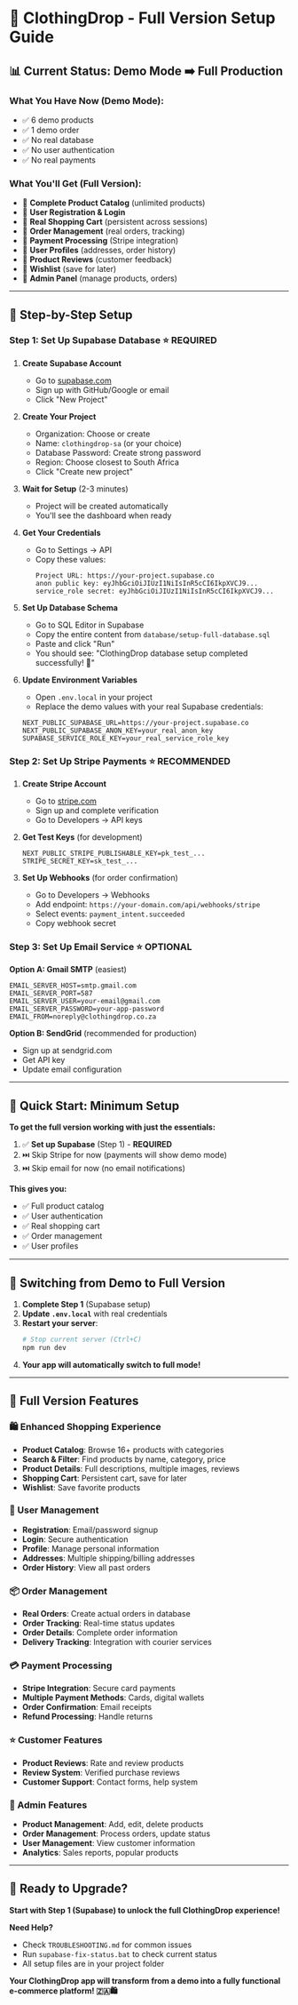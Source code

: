 # 🚀 ClothingDrop - Full Version Setup Guide

## 📊 Current Status: Demo Mode ➡️ Full Production

### What You Have Now (Demo Mode):
- ✅ 6 demo products
- ✅ 1 demo order
- ✅ No real database
- ✅ No user authentication
- ✅ No real payments

### What You'll Get (Full Version):
- 🎯 **Complete Product Catalog** (unlimited products)
- 🎯 **User Registration & Login**
- 🎯 **Real Shopping Cart** (persistent across sessions)
- 🎯 **Order Management** (real orders, tracking)
- 🎯 **Payment Processing** (Stripe integration)
- 🎯 **User Profiles** (addresses, order history)
- 🎯 **Product Reviews** (customer feedback)
- 🎯 **Wishlist** (save for later)
- 🎯 **Admin Panel** (manage products, orders)

---

## 🔧 Step-by-Step Setup

### **Step 1: Set Up Supabase Database** ⭐ **REQUIRED**

1. **Create Supabase Account**
   - Go to [supabase.com](https://supabase.com)
   - Sign up with GitHub/Google or email
   - Click "New Project"

2. **Create Your Project**
   - Organization: Choose or create
   - Name: `clothingdrop-sa` (or your choice)
   - Database Password: Create strong password
   - Region: Choose closest to South Africa
   - Click "Create new project"

3. **Wait for Setup** (2-3 minutes)
   - Project will be created automatically
   - You'll see the dashboard when ready

4. **Get Your Credentials**
   - Go to Settings → API
   - Copy these values:
     ```
     Project URL: https://your-project.supabase.co
     anon public key: eyJhbGciOiJIUzI1NiIsInR5cCI6IkpXVCJ9...
     service_role secret: eyJhbGciOiJIUzI1NiIsInR5cCI6IkpXVCJ9...
     ```

5. **Set Up Database Schema**
   - Go to SQL Editor in Supabase
   - Copy the entire content from `database/setup-full-database.sql`
   - Paste and click "Run"
   - You should see: "ClothingDrop database setup completed successfully! 🎉"

6. **Update Environment Variables**
   - Open `.env.local` in your project
   - Replace the demo values with your real Supabase credentials:
   ```env
   NEXT_PUBLIC_SUPABASE_URL=https://your-project.supabase.co
   NEXT_PUBLIC_SUPABASE_ANON_KEY=your_real_anon_key
   SUPABASE_SERVICE_ROLE_KEY=your_real_service_role_key
   ```

### **Step 2: Set Up Stripe Payments** ⭐ **RECOMMENDED**

1. **Create Stripe Account**
   - Go to [stripe.com](https://stripe.com)
   - Sign up and complete verification
   - Go to Developers → API keys

2. **Get Test Keys** (for development)
   ```env
   NEXT_PUBLIC_STRIPE_PUBLISHABLE_KEY=pk_test_...
   STRIPE_SECRET_KEY=sk_test_...
   ```

3. **Set Up Webhooks** (for order confirmation)
   - Go to Developers → Webhooks
   - Add endpoint: `https://your-domain.com/api/webhooks/stripe`
   - Select events: `payment_intent.succeeded`
   - Copy webhook secret

### **Step 3: Set Up Email Service** ⭐ **OPTIONAL**

**Option A: Gmail SMTP** (easiest)
```env
EMAIL_SERVER_HOST=smtp.gmail.com
EMAIL_SERVER_PORT=587
EMAIL_SERVER_USER=your-email@gmail.com
EMAIL_SERVER_PASSWORD=your-app-password
EMAIL_FROM=noreply@clothingdrop.co.za
```

**Option B: SendGrid** (recommended for production)
- Sign up at sendgrid.com
- Get API key
- Update email configuration

---

## 🎯 **Quick Start: Minimum Setup**

**To get the full version working with just the essentials:**

1. ✅ **Set up Supabase** (Step 1) - **REQUIRED**
2. ⏭️ Skip Stripe for now (payments will show demo mode)
3. ⏭️ Skip email for now (no email notifications)

**This gives you:**
- ✅ Full product catalog
- ✅ User authentication
- ✅ Real shopping cart
- ✅ Order management
- ✅ User profiles

---

## 🔄 **Switching from Demo to Full Version**

1. **Complete Step 1** (Supabase setup)
2. **Update `.env.local`** with real credentials
3. **Restart your server**:
   ```bash
   # Stop current server (Ctrl+C)
   npm run dev
   ```
4. **Your app will automatically switch to full mode!**

---

## 🎉 **Full Version Features**

### **🛍️ Enhanced Shopping Experience**
- **Product Catalog**: Browse 16+ products with categories
- **Search & Filter**: Find products by name, category, price
- **Product Details**: Full descriptions, multiple images, reviews
- **Shopping Cart**: Persistent cart, save for later
- **Wishlist**: Save favorite products

### **👤 User Management**
- **Registration**: Email/password signup
- **Login**: Secure authentication
- **Profile**: Manage personal information
- **Addresses**: Multiple shipping/billing addresses
- **Order History**: View all past orders

### **📦 Order Management**
- **Real Orders**: Create actual orders in database
- **Order Tracking**: Real-time status updates
- **Order Details**: Complete order information
- **Delivery Tracking**: Integration with courier services

### **💳 Payment Processing**
- **Stripe Integration**: Secure card payments
- **Multiple Payment Methods**: Cards, digital wallets
- **Order Confirmation**: Email receipts
- **Refund Processing**: Handle returns

### **⭐ Customer Features**
- **Product Reviews**: Rate and review products
- **Review System**: Verified purchase reviews
- **Customer Support**: Contact forms, help system

### **🔧 Admin Features**
- **Product Management**: Add, edit, delete products
- **Order Management**: Process orders, update status
- **User Management**: View customer information
- **Analytics**: Sales reports, popular products

---

## 🚀 **Ready to Upgrade?**

**Start with Step 1 (Supabase) to unlock the full ClothingDrop experience!**

**Need Help?**
- Check `TROUBLESHOOTING.md` for common issues
- Run `supabase-fix-status.bat` to check current status
- All setup files are in your project folder

**Your ClothingDrop app will transform from a demo into a fully functional e-commerce platform! 🇿🇦🛍️**
